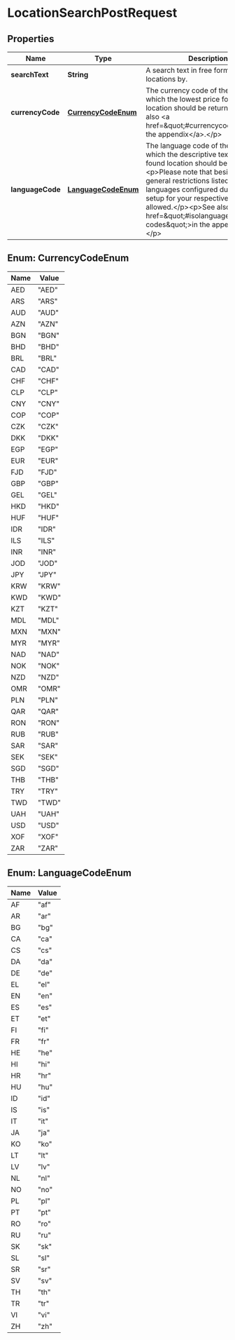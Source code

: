 

# LocationSearchPostRequest


## Properties

| Name | Type | Description | Notes |
|------------ | ------------- | ------------- | -------------|
|**searchText** | **String** | A search text in free form to search locations by. |  |
|**currencyCode** | [**CurrencyCodeEnum**](#CurrencyCodeEnum) | The currency code of the currency in which the lowest price for each found location should be returned.&lt;p&gt;See also &lt;a href&#x3D;\&quot;#currencycodes\&quot;&gt;in the appendix&lt;/a&gt;.&lt;/p&gt; |  |
|**languageCode** | [**LanguageCodeEnum**](#LanguageCodeEnum) | The language code of the language in which the descriptive texts for each found location should be returned.&lt;p&gt;Please note that beside the general restrictions listed below only languages configured during system setup for your respective tenant are allowed.&lt;/p&gt;&lt;p&gt;See also &lt;a href&#x3D;\&quot;#isolanguage-codes\&quot;&gt;in the appendix&lt;/a&gt;.&lt;/p&gt; |  |



## Enum: CurrencyCodeEnum

| Name | Value |
|---- | -----|
| AED | &quot;AED&quot; |
| ARS | &quot;ARS&quot; |
| AUD | &quot;AUD&quot; |
| AZN | &quot;AZN&quot; |
| BGN | &quot;BGN&quot; |
| BHD | &quot;BHD&quot; |
| BRL | &quot;BRL&quot; |
| CAD | &quot;CAD&quot; |
| CHF | &quot;CHF&quot; |
| CLP | &quot;CLP&quot; |
| CNY | &quot;CNY&quot; |
| COP | &quot;COP&quot; |
| CZK | &quot;CZK&quot; |
| DKK | &quot;DKK&quot; |
| EGP | &quot;EGP&quot; |
| EUR | &quot;EUR&quot; |
| FJD | &quot;FJD&quot; |
| GBP | &quot;GBP&quot; |
| GEL | &quot;GEL&quot; |
| HKD | &quot;HKD&quot; |
| HUF | &quot;HUF&quot; |
| IDR | &quot;IDR&quot; |
| ILS | &quot;ILS&quot; |
| INR | &quot;INR&quot; |
| JOD | &quot;JOD&quot; |
| JPY | &quot;JPY&quot; |
| KRW | &quot;KRW&quot; |
| KWD | &quot;KWD&quot; |
| KZT | &quot;KZT&quot; |
| MDL | &quot;MDL&quot; |
| MXN | &quot;MXN&quot; |
| MYR | &quot;MYR&quot; |
| NAD | &quot;NAD&quot; |
| NOK | &quot;NOK&quot; |
| NZD | &quot;NZD&quot; |
| OMR | &quot;OMR&quot; |
| PLN | &quot;PLN&quot; |
| QAR | &quot;QAR&quot; |
| RON | &quot;RON&quot; |
| RUB | &quot;RUB&quot; |
| SAR | &quot;SAR&quot; |
| SEK | &quot;SEK&quot; |
| SGD | &quot;SGD&quot; |
| THB | &quot;THB&quot; |
| TRY | &quot;TRY&quot; |
| TWD | &quot;TWD&quot; |
| UAH | &quot;UAH&quot; |
| USD | &quot;USD&quot; |
| XOF | &quot;XOF&quot; |
| ZAR | &quot;ZAR&quot; |



## Enum: LanguageCodeEnum

| Name | Value |
|---- | -----|
| AF | &quot;af&quot; |
| AR | &quot;ar&quot; |
| BG | &quot;bg&quot; |
| CA | &quot;ca&quot; |
| CS | &quot;cs&quot; |
| DA | &quot;da&quot; |
| DE | &quot;de&quot; |
| EL | &quot;el&quot; |
| EN | &quot;en&quot; |
| ES | &quot;es&quot; |
| ET | &quot;et&quot; |
| FI | &quot;fi&quot; |
| FR | &quot;fr&quot; |
| HE | &quot;he&quot; |
| HI | &quot;hi&quot; |
| HR | &quot;hr&quot; |
| HU | &quot;hu&quot; |
| ID | &quot;id&quot; |
| IS | &quot;is&quot; |
| IT | &quot;it&quot; |
| JA | &quot;ja&quot; |
| KO | &quot;ko&quot; |
| LT | &quot;lt&quot; |
| LV | &quot;lv&quot; |
| NL | &quot;nl&quot; |
| NO | &quot;no&quot; |
| PL | &quot;pl&quot; |
| PT | &quot;pt&quot; |
| RO | &quot;ro&quot; |
| RU | &quot;ru&quot; |
| SK | &quot;sk&quot; |
| SL | &quot;sl&quot; |
| SR | &quot;sr&quot; |
| SV | &quot;sv&quot; |
| TH | &quot;th&quot; |
| TR | &quot;tr&quot; |
| VI | &quot;vi&quot; |
| ZH | &quot;zh&quot; |



